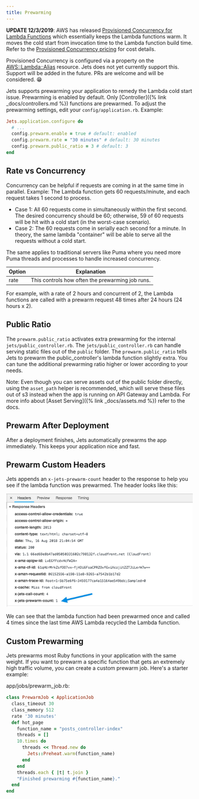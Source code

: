 ```yaml
---
title: Prewarming
---
```


**UPDATE 12/3/2019**: AWS has released [Provisioned Concurrency for Lambda Functions](https://aws.amazon.com/blogs/aws/new-provisioned-concurrency-for-lambda-functions/) which essentially keeps the Lambda functions warm. It moves the cold start from invocation time to the Lambda function build time. Refer to the [Provisioned Concurrency pricing](https://aws.amazon.com/lambda/pricing/) for cost details.

Provisioned Concurrency is configured via a property on the [AWS::Lambda::Alias](https://docs.aws.amazon.com/AWSCloudFormation/latest/UserGuide/aws-properties-lambda-alias-provisionedconcurrencyconfiguration.html) resource. Jets does not yet currently support this. Support will be added in the future. PRs are welcome and will be considered. 😁

Jets supports prewarming your application to remedy the Lambda cold start issue. Prewarming is enabled by default. Only [Controller]({% link _docs/controllers.md %}) functions are prewarmed. To adjust the prewarming settings, edit your `config/application.rb`. Example:

```ruby
Jets.application.configure do
  # ...
  config.prewarm.enable = true # default: enabled
  config.prewarm.rate = "30 minutes" # default: 30 minutes
  config.prewarm.public_ratio = 3 # default: 3
end
```

## Rate vs Concurrency

Concurrency can be helpful if requests are coming in at the same time in parallel. Example: The Lambda function gets 60 requests/minute, and each request takes 1 second to process.

* Case 1: All 60 requests come in simultaneously within the first second. The desired concurrency should be 60; otherwise, 59 of 60 requests will be hit with a cold start (in the worst-case scenario).
* Case 2: The 60 requests come in serially each second for a minute. In theory, the same lambda "container" will be able to serve all the requests without a cold start.

The same applies to traditional servers like Puma where you need more Puma threads and processes to handle increased concurrency.

Option | Explanation
--- | ---
rate | This controls how often the prewarming job runs.

For example, with a rate of 2 hours and concurrent of 2, the Lambda functions are called with a prewarm request 48 times after 24 hours (24 hours x 2).

## Public Ratio

The `prewarm.public_ratio` activates extra prewarming for the internal `jets/public_controller.rb`. The `jets/public_controller.rb` can handle serving static files out of the `public` folder. The `prewarm.public_ratio` tells Jets to prewarm the public_controller's lambda function slightly extra. You can tune the additional prewarming ratio higher or lower according to your needs.

Note: Even though you can serve assets out of the public folder directly, using the `asset_path` helper is recommended, which will serve these files out of s3 instead when the app is running on API Gateway and Lambda. For more info about [Asset Serving]({% link _docs/assets.md %}) refer to the docs.

## Prewarm After Deployment

After a deployment finishes, Jets automatically prewarms the app immediately. This keeps your application nice and fast.

## Prewarm Custom Headers

Jets appends an `x-jets-prewarm-count` header to the response to help you see if the lambda function was prewarmed. The header looks like this:

![Screenshot emphasizing the x-jets-prewarm-count header](/img/docs/prewarm-header.png)

We can see that the lambda function had been prewarmed once and called 4 times since the last time AWS Lambda recycled the Lambda function.

## Custom Prewarming

Jets prewarms most Ruby functions in your application with the same weight. If you want to prewarm a specific function that gets an extremely high traffic volume, you can create a custom prewarm job. Here's a starter example:

app/jobs/prewarm_job.rb:

```ruby
class PrewarmJob < ApplicationJob
  class_timeout 30
  class_memory 512
  rate '30 minutes'
  def hot_page
    function_name = "posts_controller-index"
    threads = []
    10.times do
      threads << Thread.new do
        Jets::Preheat.warm(function_name)
      end
    end
    threads.each { |t| t.join }
    "Finished prewarming #{function_name}."
  end
end
```
